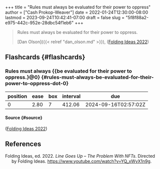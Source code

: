 +++
title = "Rules must always be evaluated for their power to oppress"
author = ["Cash Prokop-Weaver"]
date = 2022-01-24T12:30:00-08:00
lastmod = 2023-09-24T10:42:41-07:00
draft = false
slug = "5f8f88a2-e975-442c-952e-28dbc54f1eb6"
+++

> Rules must always be evaluated for their power to oppress.
>
> [Dan Olson]({{< relref "dan_olson.md" >}}), (<a href="#citeproc_bib_item_1">Folding Ideas 2022</a>)


## Flashcards {#flashcards}


### Rules must always {{be evaluated for their power to oppress.}@0} {#rules-must-always-be-evaluated-for-their-power-to-oppress-dot-0}

| position | ease | box | interval | due                  |
|----------|------|-----|----------|----------------------|
| 0        | 2.80 | 7   | 412.06   | 2024-09-16T02:57:02Z |


#### Source {#source}

(<a href="#citeproc_bib_item_1">Folding Ideas 2022</a>)

## References

<style>.csl-entry{text-indent: -1.5em; margin-left: 1.5em;}</style><div class="csl-bib-body">
  <div class="csl-entry"><a id="citeproc_bib_item_1"></a>Folding Ideas, ed. 2022. <i>Line Goes Up – The Problem With NFTs</i>. Directed by Folding Ideas. <a href="https://www.youtube.com/watch?v=YQ_xWvX1n9g">https://www.youtube.com/watch?v=YQ_xWvX1n9g</a>.</div>
</div>
